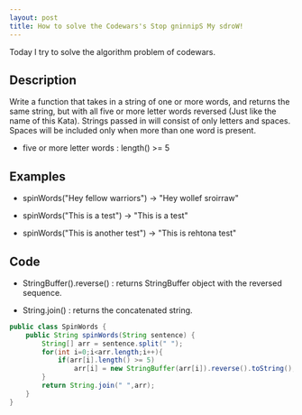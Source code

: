 ```yaml
---
layout: post
title: How to solve the Codewars's Stop gninnipS My sdroW!
---
```


Today I try to solve the algorithm problem of codewars.

## Description

Write a function that takes in a string of one or more words, and returns the same string, but with all five or more letter words reversed (Just like the name of this Kata). 
Strings passed in will consist of only letters and spaces. 
Spaces will be included only when more than one word is present.

* five or more letter words : length() >= 5

## Examples

* spinWords("Hey fellow warriors") -> "Hey wollef sroirraw"

* spinWords("This is a test") -> "This is a test" 

* spinWords("This is another test") -> "This is rehtona test"

## Code

* StringBuffer().reverse() : returns StringBuffer object with the reversed sequence.

* String.join() : returns the concatenated string.

```java
public class SpinWords {
    public String spinWords(String sentence) {
        String[] arr = sentence.split(" ");
        for(int i=0;i<arr.length;i++){
            if(arr[i].length() >= 5)
                arr[i] = new StringBuffer(arr[i]).reverse().toString();
        }
        return String.join(" ",arr);
    }
}
```